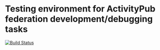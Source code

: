 # Testing environment for ActivityPub federation development/debugging tasks
[![Build Status](https://img.shields.io/docker/build/vitalyster/activitypub-test-environment.svg?style=for-the-badge)](https://img.shields.io/docker/build/vitalyster/activitypub-test-environment.svg?style=for-the-badge)

